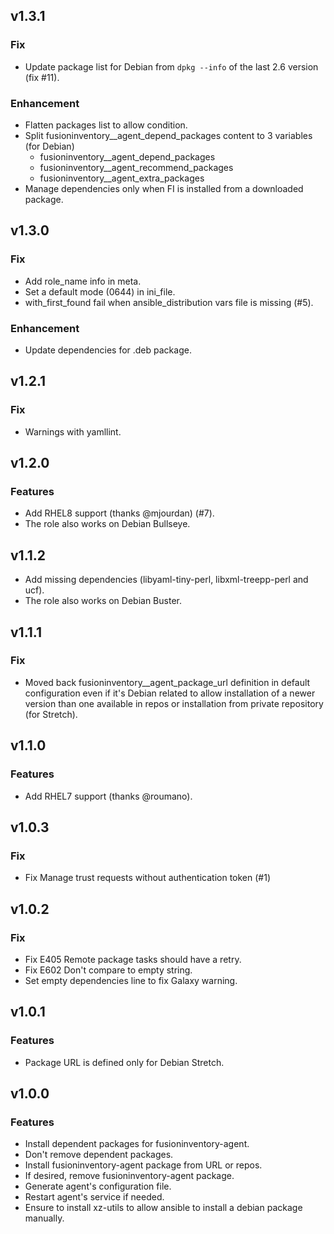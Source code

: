 ## v1.3.1

### Fix

* Update package list for Debian from `dpkg --info` of the last 2.6 version (fix #11).

### Enhancement

* Flatten packages list to allow condition.
* Split fusioninventory__agent_depend_packages content to 3 variables (for Debian)
  * fusioninventory__agent_depend_packages
  * fusioninventory__agent_recommend_packages
  * fusioninventory__agent_extra_packages
* Manage dependencies only when FI is installed from a downloaded package.

## v1.3.0

### Fix

* Add role_name info in meta.
* Set a default mode (0644) in ini_file.
* with_first_found fail when ansible_distribution vars file is missing (#5).

### Enhancement

* Update dependencies for .deb package.

## v1.2.1

### Fix

* Warnings with yamllint.

## v1.2.0

### Features

* Add RHEL8 support (thanks @mjourdan) (#7).
* The role also works on Debian Bullseye.

## v1.1.2

* Add missing dependencies (libyaml-tiny-perl, libxml-treepp-perl and ucf).
* The role also works on Debian Buster.

## v1.1.1

### Fix

* Moved back fusioninventory__agent_package_url definition in default configuration
even if it's Debian related to allow installation of a newer version than one
available in repos or installation from private repository (for Stretch).

## v1.1.0

### Features

* Add RHEL7 support (thanks @roumano).

## v1.0.3

### Fix
* Fix Manage trust requests without authentication token (#1)

## v1.0.2

### Fix
* Fix E405 Remote package tasks should have a retry.
* Fix E602 Don't compare to empty string.
* Set empty dependencies line to fix Galaxy warning.

## v1.0.1

### Features
* Package URL is defined only for Debian Stretch.

## v1.0.0

### Features
* Install dependent packages for fusioninventory-agent.
* Don't remove dependent packages.
* Install fusioninventory-agent package from URL or repos.
* If desired, remove fusioninventory-agent package.
* Generate agent's configuration file.
* Restart agent's service if needed.
* Ensure to install xz-utils to allow ansible to install a debian package manually.
